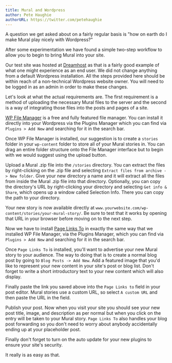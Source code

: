 ```yaml
---
title: Mural and Wordpress
author: Pete Haughie
authorURL: https://twitter.com/petehaughie
---
```


A question we get asked about on a fairly regular basis is "how on earth do I make Mural play nicely with Wordpress?"

After some experimentation we have found a simple two-step workflow to allow you to begin to bring Mural into your site.

<!--truncate-->

Our test site was hosted at <a href="https://www.dreamhost.com/" target="_blank" rel="noopener nofollow noreferrer">Dreamhost</a> as that is a fairly good example of what one might experience as an end user. We did not change anything from a default Wordpress installation. All the steps provided here should be within reach of a non-technical Wordpress website owner. You will need to be logged in as an admin in order to make these changes.

Let's look at what the actual requirements are. The first requirement is a method of uploading the necessary Mural files to the server and the second is a way of integrating those files into the posts and pages of a site.

<a href="https://wordpress.org/plugins/wp-file-manager/" target="_blank" rel="noopener nofollow noreferrer">WP File Manager</a> is a free and fully featured file manager. You can install it directly into your Wordpress via the Plugins Manager which you can find via `Plugins > Add New` and searching for it in the search bar.

Once WP File Manager is installed, our suggestion is to create a `stories` folder in your `wp-content` folder to store all of your Mural stories in. You can drag an entire folder structure onto the File Manager interface but to begin with we would suggest using the upload button.

Upload a Mural .zip file into the `/stories` directory. You can extract the files by right-clicking on the .zip file and selecting `Extract files from archive -> New folder`. Give your new directory a name and it will extract all the files from inside the Mural .zip file into that directory. Optionally, you can copy the directory's URL by right-clicking your directory and selecting `Get info & Share`, which opens up a window called Selection Info. There you can copy the path to your directory.

Your new story is now available directly at `www.yourwebsite.com/wp-content/stories/your-mural-story/`. Be sure to test that it works by opening that URL in your browser before moving on to the next step.

Now we have to install <a href="https://wordpress.org/plugins/page-links-to/" target="_blank" rel="noopener nofollow noreferrer">Page Links To</a> in exactly the same way that we installed WP File Manager, via the Plugins Manager, which you can find via `Plugins > Add New` and searching for it in the search bar.

Once `Page Links To` is installed, you'll want to advertise your new Mural story to your audience.  The way to doing that is to create a normal blog post by going to `Blog Posts -> Add New`. Add a featured image that you'd like to represent your new content in your site's post or blog list. Don't forget to write a short introductory text to your new content which will also display.

Finally paste the link you saved above into the `Page Links to` field in your post editor. Mural stories use a custom URL, so select `A custom URL` and then paste the URL in the field.

Publish your post. Now when you visit your site you should see your new post title, image, and description as per normal but when you click on the entry will be taken to your Mural story. `Page Links To` also handles your blog post forwarding so you don't need to worry about anybody accidentally ending up at your placeholder post.

Finally don't forget to turn on the auto update for your new plugins to ensure your site's security.

It really is as easy as that.
